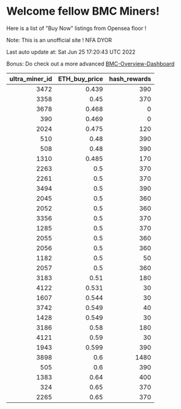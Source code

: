 # Welcome fellow BMC Miners!
Here is a list of "Buy Now" listings from Opensea floor !

Note: This is an unofficial site ! NFA DYOR

Last auto update at: Sat Jun 25 17:20:43 UTC 2022

Bonus: Do check out a more advanced [BMC-Overview-Dashboard](https://dune.com/defifunk/BMC-Overview-Dashboard)


|   ultra_miner_id |   ETH_buy_price |   hash_rewards |
|-----------------:|----------------:|---------------:|
|             3472 |           0.439 |            390 |
|             3358 |           0.45  |            370 |
|             3678 |           0.468 |              0 |
|              390 |           0.469 |              0 |
|             2024 |           0.475 |            120 |
|              510 |           0.48  |            390 |
|              508 |           0.48  |            390 |
|             1310 |           0.485 |            170 |
|             2263 |           0.5   |            370 |
|             2261 |           0.5   |            370 |
|             3494 |           0.5   |            390 |
|             2045 |           0.5   |            360 |
|             2052 |           0.5   |            360 |
|             3356 |           0.5   |            370 |
|             1285 |           0.5   |            370 |
|             2055 |           0.5   |            360 |
|             2056 |           0.5   |            360 |
|             1182 |           0.5   |             50 |
|             2057 |           0.5   |            360 |
|             3183 |           0.51  |            180 |
|             4122 |           0.531 |             30 |
|             1607 |           0.544 |             30 |
|             3742 |           0.549 |             40 |
|             1428 |           0.549 |             30 |
|             3186 |           0.58  |            180 |
|             4121 |           0.59  |             30 |
|             1943 |           0.599 |            390 |
|             3898 |           0.6   |           1480 |
|              505 |           0.6   |            390 |
|             1383 |           0.64  |            400 |
|              324 |           0.65  |            370 |
|             2265 |           0.65  |            370 |